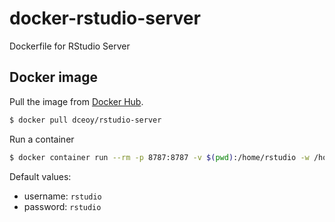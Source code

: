 docker-rstudio-server
=====================

Dockerfile for RStudio Server

Docker image
------------

Pull the image from [Docker Hub](https://hub.docker.com/r/dceoy/rstudio-server/).

```sh
$ docker pull dceoy/rstudio-server
```

Run a container

```sh
$ docker container run --rm -p 8787:8787 -v $(pwd):/home/rstudio -w /home/rstudio -d dceoy/rstudio-server
```

Default values:

  - username: `rstudio`
  - password: `rstudio`

